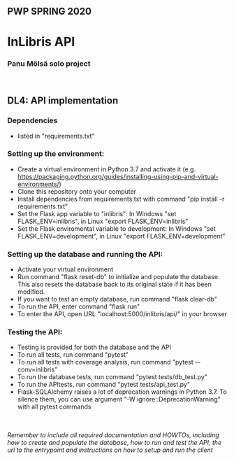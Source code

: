 ## PWP SPRING 2020
# InLibris API

### Panu Mölsä solo project
<br/>

## DL4: API implementation

### Dependencies
* listed in "requirements.txt"

### Setting up the environment:
* Create a virtual environment in Python 3.7 and activate it (e.g. https://packaging.python.org/guides/installing-using-pip-and-virtual-environments/)
* Clone this repository onto your computer
* Install dependencies from requirements.txt with command "pip install -r requirements.txt"
* Set the Flask app variable to "inlibris": In Windows "set FLASK_ENV=inlibris", in Linux "export FLASK_ENV=inlibris"
* Set the Flask enviromental variable to development: In Windows "set FLASK_ENV=development", in Linux "export FLASK_ENV=development"

### Setting up the database and running the API:

* Activate your virtual environment
* Run command "flask reset-db" to initialize and populate the database. This also resets the database back to its original state if it has been modified.
* If you want to test an empty database, run command "flask clear-db"
* To run the API, enter command "flask run"
* To enter the API, open URL "localhost:5000/inlibris/api/" in your browser

### Testing the API:

* Testing is provided for both the database and the API
* To run all tests, run command "pytest"
* To run all tests with coverage analysis, run command "pytest --conv=inlibris"
* To run the database tests, run command "pytest tests/db_test.py"
* To run the APItests, run command "pytest tests/api_test.py"
* Flask-SQLAlchemy raises a lot of deprecation warnings in Python 3.7. To silence them, you can use argument "-W ignore::DeprecationWarning" with all pytest commands

<br/><br/>
*Remember to include all required documentation and HOWTOs, including how to create and populate the database, how to run and test the API, the url to the entrypoint and instructions on how to setup and run the client*


